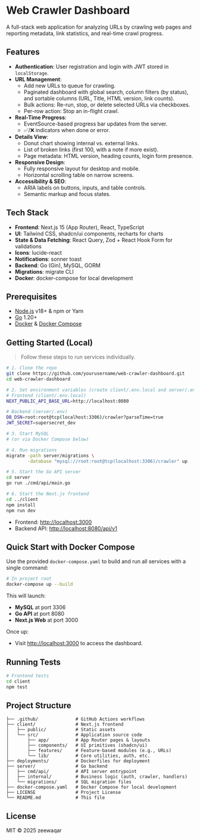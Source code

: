 # Web Crawler Dashboard

A full-stack web application for analyzing URLs by crawling web pages and reporting metadata, link statistics, and real-time crawl progress.

## Features

*   **Authentication**: User registration and login with JWT stored in `localStorage`.
*   **URL Management**:
    *   Add new URLs to queue for crawling.
    *   Paginated dashboard with global search, column filters (by status), and sortable columns (URL, Title, HTML version, link counts).
    *   Bulk actions: Re-run, stop, or delete selected URLs via checkboxes.
    *   Per-row action: Stop an in-flight crawl.
*   **Real-Time Progress**:
    *   EventSource-based progress bar updates from the server.
    *   ✅/❌ indicators when done or error.
*   **Details View**:
    *   Donut chart showing internal vs. external links.
    *   List of broken links (first 100, with a note if more exist).
    *   Page metadata: HTML version, heading counts, login form presence.
*   **Responsive Design**:
    *   Fully responsive layout for desktop and mobile.
    *   Horizontal scrolling table on narrow screens.
*   **Accessibility & SEO**:
    *   ARIA labels on buttons, inputs, and table controls.
    *   Semantic markup and focus states.

## Tech Stack

*   **Frontend**: Next.js 15 (App Router), React, TypeScript
*   **UI**: Tailwind CSS, shadcn/ui components, recharts for charts
*   **State & Data Fetching**: React Query, Zod + React Hook Form for validations
*   **Icons**: lucide-react
*   **Notifications**: sonner toast
*   **Backend**: Go (Gin), MySQL, GORM
*   **Migrations**: migrate CLI
*   **Docker**: docker-compose for local development

## Prerequisites

*   [Node.js](https://nodejs.org/) v18+ & npm or Yarn
*   [Go](https://golang.org/) 1.20+
*   [Docker](https://docker.com/) & [Docker Compose](https://docs.docker.com/compose/)

## Getting Started (Local)

> Follow these steps to run services individually.

```bash
# 1. Clone the repo
git clone https://github.com/yourusername/web-crawler-dashboard.git
cd web-crawler-dashboard

# 2. Set environment variables (create client/.env.local and server/.env)
# Frontend (client/.env.local)
NEXT_PUBLIC_API_BASE_URL=http://localhost:8080

# Backend (server/.env)
DB_DSN=root:root@tcp(localhost:3306)/crawler?parseTime=true
JWT_SECRET=supersecret_dev

# 3. Start MySQL
# (or via Docker Compose below)

# 4. Run migrations
migrate -path server/migrations \
        -database "mysql://root:root@tcp(localhost:3306)/crawler" up

# 5. Start the Go API server
cd server
go run ./cmd/api/main.go

# 6. Start the Next.js frontend
cd ../client
npm install
npm run dev
```

*   Frontend: [http://localhost:3000](http://localhost:3000)
*   Backend API: [http://localhost:8080/api/v1](http://localhost:8080/api/v1)

## Quick Start with Docker Compose

Use the provided `docker-compose.yaml` to build and run all services with a single command:

```bash
# In project root
docker-compose up --build
```

This will launch:

*   **MySQL** at port 3306
*   **Go API** at port 8080
*   **Next.js Web** at port 3000

Once up:

*   Visit [http://localhost:3000](http://localhost:3000) to access the dashboard.

## Running Tests

```bash
# Frontend tests
cd client
npm test
```

## Project Structure

```
├── .github/              # GitHub Actions workflows
├── client/               # Next.js frontend
│   ├── public/           # Static assets
│   └── src/              # Application source code
│       ├── app/          # App Router pages & layouts
│       ├── components/   # UI primitives (shadcn/ui)
│       ├── features/     # Feature-based modules (e.g., URLs)
│       └── lib/          # Core utilities, auth, etc.
├── deployments/          # Dockerfiles for deployment
├── server/               # Go backend
│   ├── cmd/api/          # API server entrypoint
│   ├── internal/         # Business logic (auth, crawler, handlers)
│   └── migrations/       # SQL migration files
├── docker-compose.yaml   # Docker Compose for local development
├── LICENSE               # Project License
└── README.md             # This file
```

## License

MIT © 2025 zeewaqar

